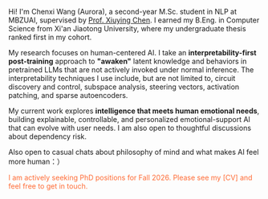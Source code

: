 <span class='anchor' id='about-me'></span>
Hi! I'm Chenxi Wang (Aurora), a second-year M.Sc. student in NLP at MBZUAI, supervised by [Prof. Xiuying Chen](https://iriscxy.github.io/). I earned my B.Eng. in Computer Science from Xi'an Jiaotong University, where my undergraduate thesis ranked first in my cohort.

My research focuses on human-centered AI. I take an **interpretability-first post-training** approach to **"awaken"** latent knowledge and behaviors in pretrained LLMs that are not actively invoked under normal inference. The interpretability techniques I use include, but are not limited to, circuit discovery and control, subspace analysis, steering vectors, activation patching, and sparse autoencoders. 

My current work explores **intelligence that meets human emotional needs**, building explainable, controllable, and personalized emotional-support AI that can evolve with user needs. I am also open to thoughtful discussions about dependency risk. 

Also open to casual chats about philosophy of mind and what makes AI feel more human：）

<p style="color: #FF6B35;">I am actively seeking PhD positions for Fall 2026. Please see my [CV] and feel free to get in touch.</p>

